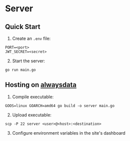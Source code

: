 # Server

## Quick Start

1. Create an `.env` file:

```
PORT=<port>
JWT_SECRET=<secret>
```

2. Start the server:

```
go run main.go
```

## Hosting on [alwaysdata](https://www.alwaysdata.com/en/)

1. Compile executable:

```
GOOS=linux GOARCH=amd64 go build -o server main.go
```

2. Upload executable:

```
scp -P 22 server <user>@<host>:<destination>
```

3. Configure environment variables in the site's dashboard
